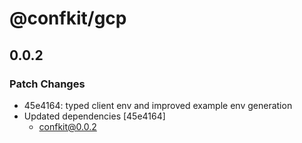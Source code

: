 # @confkit/gcp

## 0.0.2

### Patch Changes

- 45e4164: typed client env and improved example env generation
- Updated dependencies [45e4164]
  - confkit@0.0.2
